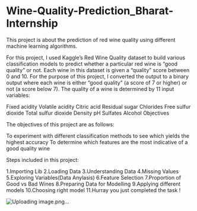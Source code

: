 # Wine-Quality-Prediction_Bharat-Internship
This project is about the prediction of red wine quality using different machine learning algorithms.

For this project, I used Kaggle’s Red Wine Quality dataset to build various classification models to predict whether a particular red wine is “good quality” or not. Each wine in this dataset is given a “quality” score between 0 and 10. For the purpose of this project, I converted the output to a binary output where each wine is either “good quality” (a score of 7 or higher) or not (a score below 7). The quality of a wine is determined by 11 input variables:

Fixed acidity
Volatile acidity
Citric acid
Residual sugar
Chlorides
Free sulfur dioxide
Total sulfur dioxide
Density
pH
Sulfates
Alcohol
Objectives


The objectives of this project are as follows:

To experiment with different classification methods to see which yields the highest accuracy
To determine which features are the most indicative of a good quality wine

Steps included in this project:

1.Importing Lib
2.Loading Data
3.Understanding Data
4.Missing Values
5.Exploring Variables(Data Anylasis)
6.Feature Selection
7.Proportion of Good vs Bad Wines
8.Preparing Data for Modelling
9.Applying different models
10.Choosing right model
11.Hurray you just completed the task !

![Uploading image.png…]()

